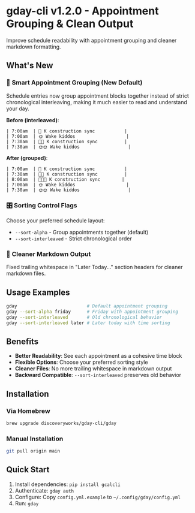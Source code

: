 # gday-cli v1.2.0 - Appointment Grouping & Clean Output

Improve schedule readability with appointment grouping and cleaner markdown formatting.

## What's New

### 🎯 **Smart Appointment Grouping (New Default)**
Schedule entries now group appointment blocks together instead of strict chronological interleaving, making it much easier to read and understand your day.

**Before (interleaved)**:
```
| 7:00am  | 🚜 K construction sync           |
| 7:00am  | 🌞 Wake kiddos                   |
| 7:30am  | 🚜🚜 K construction sync          |
| 7:30am  | 🌞🌞 Wake kiddos                  |
```

**After (grouped)**:
```
| 7:00am  | 🚜 K construction sync           |
| 7:30am  | 🚜🚜 K construction sync          |
| 8:00am  | 🚜🚜🚜 K construction sync        |
| 7:00am  | 🌞 Wake kiddos                   |
| 7:30am  | 🌞🌞 Wake kiddos                  |
```

### 🎛️ **Sorting Control Flags**
Choose your preferred schedule layout:
- `--sort-alpha` - Group appointments together (default)
- `--sort-interleaved` - Strict chronological order

### 🧹 **Cleaner Markdown Output**
Fixed trailing whitespace in "Later Today..." section headers for cleaner markdown files.

## Usage Examples

```bash
gday                          # Default appointment grouping
gday --sort-alpha friday      # Friday with appointment grouping  
gday --sort-interleaved       # Old chronological behavior
gday --sort-interleaved later # Later today with time sorting
```

## Benefits

- **Better Readability**: See each appointment as a cohesive time block
- **Flexible Options**: Choose your preferred sorting style
- **Cleaner Files**: No more trailing whitespace in markdown output
- **Backward Compatible**: `--sort-interleaved` preserves old behavior

## Installation

### Via Homebrew
```bash
brew upgrade discoveryworks/gday-cli/gday
```

### Manual Installation
```bash
git pull origin main
```

## Quick Start

1. Install dependencies: `pip install gcalcli`
2. Authenticate: `gday auth`
3. Configure: Copy `config.yml.example` to `~/.config/gday/config.yml`
4. Run: `gday`